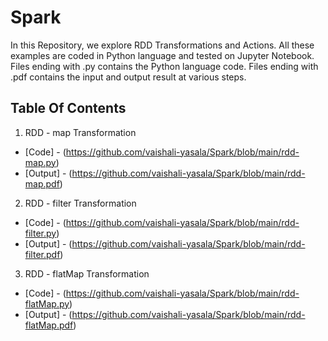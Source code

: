 # Spark

In this Repository, we explore RDD Transformations and Actions. All these examples are coded in Python language and tested on Jupyter Notebook. 
Files ending with .py contains the Python language code.
Files ending with .pdf contains the input and output result at various steps.

## Table Of Contents
 1. RDD - map Transformation
 - [Code] - (https://github.com/vaishali-yasala/Spark/blob/main/rdd-map.py)
 - [Output] - (https://github.com/vaishali-yasala/Spark/blob/main/rdd-map.pdf)

 2. RDD - filter Transformation
 - [Code] - (https://github.com/vaishali-yasala/Spark/blob/main/rdd-filter.py)
 - [Output] - (https://github.com/vaishali-yasala/Spark/blob/main/rdd-filter.pdf)

 3. RDD - flatMap Transformation
 - [Code] - (https://github.com/vaishali-yasala/Spark/blob/main/rdd-flatMap.py)
 - [Output] - (https://github.com/vaishali-yasala/Spark/blob/main/rdd-flatMap.pdf)


